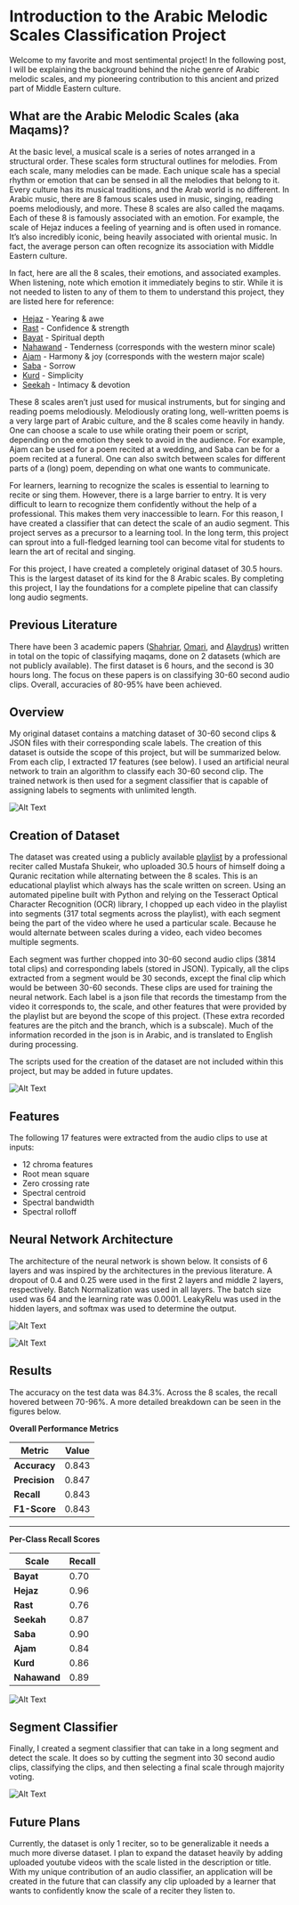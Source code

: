# Introduction to the Arabic Melodic Scales Classification Project


Welcome to my favorite and most sentimental project! In the following post, I will be explaining the background behind the niche genre of Arabic melodic scales, and my pioneering contribution to this ancient and prized part of Middle Eastern culture.


## What are the Arabic Melodic Scales (aka Maqams)?


At the basic level, a musical scale is a series of notes arranged in a structural order. These scales form structural outlines for melodies. From each scale, many melodies can be made. Each unique scale has a special rhythm or emotion that can be sensed in all the melodies that belong to it. 
Every culture has its musical traditions, and the Arab world is no different. In Arabic music, there are 8 famous scales used in music, singing, reading poems melodiously, and more. These 8 scales are also called the maqams. Each of these 8 is famously associated with an emotion.
For example, the scale of Hejaz induces a feeling of yearning and is often used in romance. It’s also incredibly iconic, being heavily associated with oriental music. In fact, the average person can often recognize its association with Middle Eastern culture.


In fact, here are all the 8 scales, their emotions, and associated examples. When listening, note which emotion it immediately begins to stir. While it is not needed to listen to any of them to them to understand this project, they are listed here for reference: 


  - [Hejaz](https://www.youtube.com/watch?v=v-OEgLDoKB4) - Yearing & awe
  - [Rast](https://youtu.be/hv3stJbTPCE?si=3eQtpRQU0ZoLlQMT) - Confidence & strength
  - [Bayat](https://youtu.be/MHk6Z_eFqXM?si=f1EomGXKNMv_ehqC) - Spiritual depth
  - [Nahawand](https://youtu.be/9czk_aQXNR0?si=G7kIfB2mgH77fYEs) - Tenderness (corresponds with the western minor scale)
  - [Ajam](https://youtu.be/ZpLr6BGR_fE?si=8eE2Yc-fuxIWCU4i) - Harmony & joy (corresponds with the western major scale)
  - [Saba](https://youtu.be/x7fGYEIhrhM?si=qAAdztLeGsqfKAEl) - Sorrow
  - [Kurd](https://youtu.be/NRuSxAjGOgo?si=oxG8nxWuR32otr7d) - Simplicity
  - [Seekah](https://youtu.be/hmby0lm1DfA?si=V9bM_pM4l32RZ8l8) - Intimacy & devotion


These 8 scales aren’t just used for musical instruments, but for singing and reading poems melodiously. Melodiously orating long, well-written poems is a very large part of Arabic culture, and the 8 scales come heavily in handy. One can choose a scale to use while orating their poem or script, depending on the emotion they seek to avoid in the audience. For example, Ajam can be used for a poem recited at a wedding, and Saba can be for a poem recited at a funeral. One can also switch between scales for different parts of a (long) poem, depending on what one wants to communicate.


For learners, learning to recognize the scales is essential to learning to recite or sing them. However, there is a large barrier to entry. It is very difficult to learn to recognize them confidently without the help of a professional. This makes them very inaccessible to learn. For this reason, I have created a classifier that can detect the scale of an audio segment. This project serves as a precursor to a learning tool. In the long term, this project can sprout into a full-fledged learning tool can become vital for students to learn the art of recital and singing. 


For this project, I have created a completely original dataset of 30.5 hours. This is the largest dataset of its kind for the 8 Arabic scales. By completing this project, I lay the foundations for a complete pipeline that can classify long audio segments.


## Previous Literature 


There have been 3 academic papers ([Shahriar](https://ieeexplore.ieee.org/document/9496604), [Omari](https://figshare.com/articles/journal_contribution/Maqam_Classification_of_Quranic_Recitations_using_Deep_Learning/24131781?file=42335634), and [Alaydrus](https://browser-cdn.ysoa.org.uk/volumes/Vol101No21/34Vol101No21.pdf)) written in total on the topic of classifying maqams, done on 2 datasets (which are not publicly available). The first dataset is 6 hours, and the second is 30 hours long. The focus on these papers is on classifying 30-60 second audio clips. Overall, accuracies of 80-95% have been achieved.


## Overview


My original dataset contains a matching dataset of 30-60 second clips & JSON files with their corresponding scale labels. The creation of this dataset is outside the scope of this project, but will be summarized below.
From each clip, I extracted 17 features (see below). I used an artificial neural network to train an algorithm to classify each 30-60 second clip. The trained network is then used for a segment classifier that is capable of assigning labels to segments with unlimited length.


![Alt Text](https://raw.githubusercontent.com/mohssenk/Arabic-Melodies-Project/refs/heads/master/images_for_introduction/NN_diagram.png)


## Creation of Dataset


The dataset was created using a publicly available [playlist](https://www.youtube.com/playlist?list=PL97dVNc_FCMVlCaSqgYdictI0qHWeLG7D) by a professional reciter called Mustafa Shukeir, who uploaded 30.5 hours of himself doing a Quranic recitation while alternating between the 8 scales. This is an educational playlist which always has the scale written on screen. Using an automated pipeline built with Python and relying on the Tesseract Optical Character Recognition (OCR) library, I chopped up each video in the playlist into segments (317 total segments across the playlist), with each segment being the part of the video where he used a particular scale. Because he would alternate between scales during a video, each video becomes multiple segments. 


Each segment was further chopped into 30-60 second audio clips (3814 total clips) and corresponding labels (stored in JSON). Typically, all the clips extracted from a segment would be 30 seconds, except the final clip which would be between 30-60 seconds. These clips are used for training the neural network. Each label is a json file that records the timestamp from the video it corresponds to, the scale, and other features that were provided by the playlist but are beyond the scope of this project. (These extra recorded features are the pitch and the branch, which is a subscale). Much of the information recorded in the json is in Arabic, and is translated to English during processing.


The scripts used for the creation of the dataset are not included within this project, but may be added in future updates.


![Alt Text](https://raw.githubusercontent.com/mohssenk/Arabic-Melodies-Project/refs/heads/master/images_for_introduction/data_dist.png)


## Features


The following 17 features were extracted from the audio clips to use at inputs:

  - 12 chroma features 
  - Root mean square
  - Zero crossing rate
  - Spectral centroid
  - Spectral bandwidth
  - Spectral rolloff


## Neural Network Architecture


The architecture of the neural network is shown below. It consists of 6 layers and was inspired by the architectures in the previous literature. A dropout of 0.4 and 0.25 were used in the first 2 layers and middle 2 layers, respectively. Batch Normalization was used in all layers. The batch size used was 64 and the learning rate was 0.0001. LeakyRelu was used in the hidden layers, and softmax was used to determine the output.


![Alt Text](https://raw.githubusercontent.com/mohssenk/Arabic-Melodies-Project/refs/heads/master/images_for_introduction/NN_architecture.png)

![Alt Text](https://raw.githubusercontent.com/mohssenk/Arabic-Melodies-Project/refs/heads/master/images_for_introduction/model_eval.png)


## Results


The accuracy on the test data was 84.3%. Across the 8 scales, the recall hovered between 70-96%. A more detailed breakdown can be seen in the figures below.


**Overall Performance Metrics**


| Metric      | Value |
|------------|-------|
| **Accuracy**  | 0.843 |
| **Precision** | 0.847 |
| **Recall**    | 0.843 |
| **F1-Score**  | 0.843 |

---

**Per-Class Recall Scores**

| Scale   | Recall |
|---------|--------|
| **Bayat**   | 0.70  |
| **Hejaz**   | 0.96  |
| **Rast**    | 0.76  |
| **Seekah**  | 0.87  |
| **Saba**    | 0.90  |
| **Ajam**    | 0.84  |
| **Kurd**    | 0.86  |
| **Nahawand** | 0.89  |


![Alt Text](https://raw.githubusercontent.com/mohssenk/Arabic-Melodies-Project/refs/heads/master/images_for_introduction/confusion_matrix.png)


## Segment Classifier


Finally, I created a segment classifier that can take in a long segment and detect the scale. It does so by cutting the segment into 30 second audio clips, classifying the clips, and then selecting a final scale through majority voting. 

![Alt Text](https://raw.githubusercontent.com/mohssenk/Arabic-Melodies-Project/refs/heads/master/images_for_introduction/classifier_diagram.png)


## Future Plans


Currently, the dataset is only 1 reciter, so to be generalizable it needs a much more diverse dataset. I plan to expand the dataset heavily by adding uploaded youtube videos with the scale listed in the description or title. With my unique contribution of an audio classifier, an application will be created in the future that can classify any clip uploaded by a learner that wants to confidently know the scale of a reciter they listen to. 

